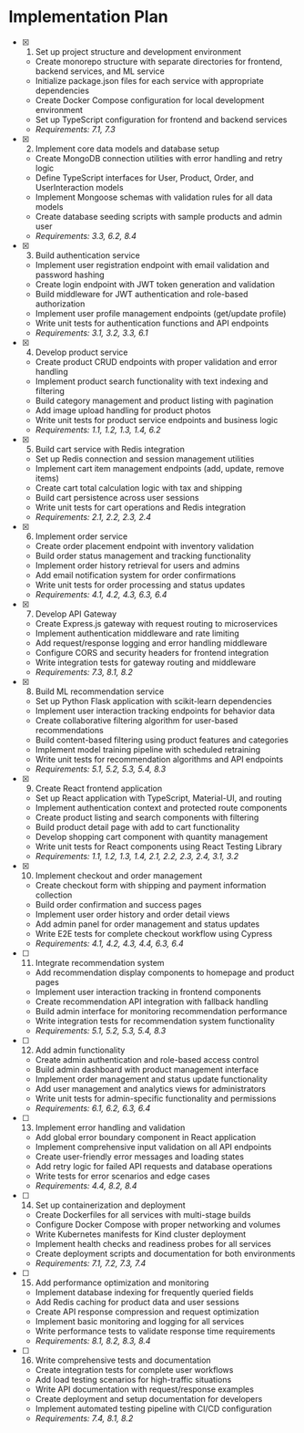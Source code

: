 # Implementation Plan

- [x] 1. Set up project structure and development environment
  - Create monorepo structure with separate directories for frontend, backend services, and ML service
  - Initialize package.json files for each service with appropriate dependencies
  - Create Docker Compose configuration for local development environment
  - Set up TypeScript configuration for frontend and backend services
  - _Requirements: 7.1, 7.3_

- [x] 2. Implement core data models and database setup
  - Create MongoDB connection utilities with error handling and retry logic
  - Define TypeScript interfaces for User, Product, Order, and UserInteraction models
  - Implement Mongoose schemas with validation rules for all data models
  - Create database seeding scripts with sample products and admin user
  - _Requirements: 3.3, 6.2, 8.4_

- [x] 3. Build authentication service
  - Implement user registration endpoint with email validation and password hashing
  - Create login endpoint with JWT token generation and validation
  - Build middleware for JWT authentication and role-based authorization
  - Implement user profile management endpoints (get/update profile)
  - Write unit tests for authentication functions and API endpoints
  - _Requirements: 3.1, 3.2, 3.3, 6.1_

- [x] 4. Develop product service
  - Create product CRUD endpoints with proper validation and error handling
  - Implement product search functionality with text indexing and filtering
  - Build category management and product listing with pagination
  - Add image upload handling for product photos
  - Write unit tests for product service endpoints and business logic
  - _Requirements: 1.1, 1.2, 1.3, 1.4, 6.2_

- [x] 5. Build cart service with Redis integration
  - Set up Redis connection and session management utilities
  - Implement cart item management endpoints (add, update, remove items)
  - Create cart total calculation logic with tax and shipping
  - Build cart persistence across user sessions
  - Write unit tests for cart operations and Redis integration
  - _Requirements: 2.1, 2.2, 2.3, 2.4_

- [x] 6. Implement order service
  - Create order placement endpoint with inventory validation
  - Build order status management and tracking functionality
  - Implement order history retrieval for users and admins
  - Add email notification system for order confirmations
  - Write unit tests for order processing and status updates
  - _Requirements: 4.1, 4.2, 4.3, 6.3, 6.4_

- [x] 7. Develop API Gateway
  - Create Express.js gateway with request routing to microservices
  - Implement authentication middleware and rate limiting
  - Add request/response logging and error handling middleware
  - Configure CORS and security headers for frontend integration
  - Write integration tests for gateway routing and middleware
  - _Requirements: 7.3, 8.1, 8.2_

- [x] 8. Build ML recommendation service
  - Set up Python Flask application with scikit-learn dependencies
  - Implement user interaction tracking endpoints for behavior data
  - Create collaborative filtering algorithm for user-based recommendations
  - Build content-based filtering using product features and categories
  - Implement model training pipeline with scheduled retraining
  - Write unit tests for recommendation algorithms and API endpoints
  - _Requirements: 5.1, 5.2, 5.3, 5.4, 8.3_

- [x] 9. Create React frontend application
  - Set up React application with TypeScript, Material-UI, and routing
  - Implement authentication context and protected route components
  - Create product listing and search components with filtering
  - Build product detail page with add to cart functionality
  - Develop shopping cart component with quantity management
  - Write unit tests for React components using React Testing Library
  - _Requirements: 1.1, 1.2, 1.3, 1.4, 2.1, 2.2, 2.3, 2.4, 3.1, 3.2_

- [x] 10. Implement checkout and order management
  - Create checkout form with shipping and payment information collection
  - Build order confirmation and success pages
  - Implement user order history and order detail views
  - Add admin panel for order management and status updates
  - Write E2E tests for complete checkout workflow using Cypress
  - _Requirements: 4.1, 4.2, 4.3, 4.4, 6.3, 6.4_

- [ ] 11. Integrate recommendation system
  - Add recommendation display components to homepage and product pages
  - Implement user interaction tracking in frontend components
  - Create recommendation API integration with fallback handling
  - Build admin interface for monitoring recommendation performance
  - Write integration tests for recommendation system functionality
  - _Requirements: 5.1, 5.2, 5.3, 5.4, 8.3_

- [ ] 12. Add admin functionality
  - Create admin authentication and role-based access control
  - Build admin dashboard with product management interface
  - Implement order management and status update functionality
  - Add user management and analytics views for administrators
  - Write unit tests for admin-specific functionality and permissions
  - _Requirements: 6.1, 6.2, 6.3, 6.4_

- [ ] 13. Implement error handling and validation
  - Add global error boundary component in React application
  - Implement comprehensive input validation on all API endpoints
  - Create user-friendly error messages and loading states
  - Add retry logic for failed API requests and database operations
  - Write tests for error scenarios and edge cases
  - _Requirements: 4.4, 8.2, 8.4_

- [ ] 14. Set up containerization and deployment
  - Create Dockerfiles for all services with multi-stage builds
  - Configure Docker Compose with proper networking and volumes
  - Write Kubernetes manifests for Kind cluster deployment
  - Implement health checks and readiness probes for all services
  - Create deployment scripts and documentation for both environments
  - _Requirements: 7.1, 7.2, 7.3, 7.4_

- [ ] 15. Add performance optimization and monitoring
  - Implement database indexing for frequently queried fields
  - Add Redis caching for product data and user sessions
  - Create API response compression and request optimization
  - Implement basic monitoring and logging for all services
  - Write performance tests to validate response time requirements
  - _Requirements: 8.1, 8.2, 8.3, 8.4_

- [ ] 16. Write comprehensive tests and documentation
  - Create integration tests for complete user workflows
  - Add load testing scenarios for high-traffic situations
  - Write API documentation with request/response examples
  - Create deployment and setup documentation for developers
  - Implement automated testing pipeline with CI/CD configuration
  - _Requirements: 7.4, 8.1, 8.2_